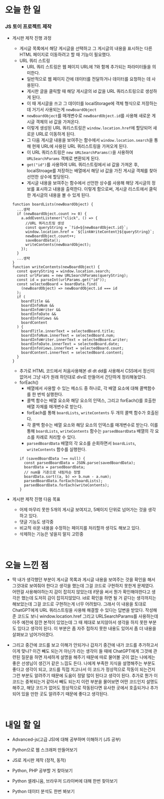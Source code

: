 # 오늘 한 일

### JS 토이 프로젝트 제작

- 게시판 제작 진행 과정

  - 게시글 목록에서 해당 게시글을 선택하고 그 게시글의 내용을 표시하는 다른 HTML 페이지로 이동하려고 할 때 기능이 필요했다.
  - URL 쿼리 스트링
    - URL 쿼리 스트링은 웹 페이지 URL에 ?와 함께 추가되는 파라미터들을 의미한다.
    - 일반적으로 웹 페이지 간에 데이터를 전달하거나 데이터를 요청하는 데 사용된다.
    - 게시판 글을 클릭할 때 해당 게시글의 id 값을 URL 쿼리스트링으로 생성하게 된다.
    - 이 때 게시글을 쓰고 그 데이터를 localStorage에 객체 형식으로 저장하는데 거기서 사용되는게 `newBoardObject`
    - `newBoardObject`를 매개변수로 `newBoardObject.id`를 사용해 새로운 게시글 객체의 id 값을 가져온다.
    - 이렇게 생성된 URL 쿼리스트링은 `window.location.href`에 할당되어 새로운 URL로 이동하게 된다.
    - 그 다음 게시글 내용을 보여주는 함수에서 `window.location.search`을 통해 현재 URL에 사용된 URL 쿼리스트링을 가져오게 된다.
    - 이 URL 쿼리스트링은 `new URLSearchParams()`을 사용하여 `URLSearchParams` 객체로 변환되게 된다.
    - `get("id")`를 사용하여 URL 쿼리스트링에서 id 값을 가져온 후, localStroage를 저장하는 배열에서 해당 id 값을 가진 게시글 객체를 찾아 선언한 상수에 할당된다.
    - 게시글 내용을 보여주는 함수에서 선언한 상수를 사용해 해당 게시글의 정보를 표시하고 내용을 출력한다. 이렇게 함으로써, 게시글 리스트에서 클릭한 게시글의 내용을 볼 수 있게 된다.

  ```
  function boardLists(newBoardObject) {
    ...생략
    if (newBoardObject.count >= 0) {
      a.addEventListener("click", () => {
        //URL 쿼리스트링 생성
        const queryString = `?id=${newBoardObject.id}`;
        window.location.href = `${linkWriteContent}${queryString}`;
        newBoardObject.count++;
        saveBoardData();
        writeContents(newBoardObject);
      });
    }
    ...생략
  }
  function writeContents(newBoardObject) {
    const queryString = window.location.search;
    const urlParams = new URLSearchParams(queryString);
    const id = parseInt(urlParams.get("id"));
    const selectedBoard = boardData.find(
      (newBoardObject) => newBoardObject.id === id
    );
    if (
      boardTitle &&
      boardInfoNum &&
      boardInfoWriter &&
      boardInfoDate &&
      boardInfoViews &&
      boardContent
    ) {
      boardTitle.innerText = selectedBoard.title;
      boardInfoNum.innerText = selectedBoard.num;
      boardInfoWriter.innerText = selectedBoard.writer;
      boardInfoDate.innerText = selectedBoard.date;
      boardInfoViews.innerText = selectedBoard.count;
      boardContent.innerText = selectedBoard.content;
    }
  }
  ```

  - 추가로 HTML 코드에서 처음사용해본 dl dt dd를 사용해서 CSS에서 정신이 없어서 그냥 내가 원래 하던대로 div로 만들어서 간단하게 정리해놓았다.
  - forEach()
    - 배열에서 사용할 수 있는 메소드 중 하나로, 각 배열 요소에 대해 콜백함수를 한 번씩 실행한다.
    - 콜백 함수는 배열 요소와 해당 요소의 인덱스, 그리고 forEach()를 호출한 배열 자체를 매개변수로 받는다.
    - forEach를 통해 `boardLists`, `writeContents` 두 개의 콜백 함수가 호출된다.
    - 각 콜백 함수는 배열 요소와 해당 요소의 인덱스를 매개변수로 받는다. 이를 통해 `boardLists`, `writeContents` 함수는 `parsedBoardData` 배열의 각 요소를 차례로 처리할 수 있다.
    - `parsedBoardData` 배열의 각 요소를 순회하면서 `boardLists`, `writeContents` 함수를 실행한다.
    ```
    if (savedBoardData !== null) {
      const parsedBoardData = JSON.parse(savedBoardData);
      boardData = parsedBoardData;
      // num을 기준으로 내림차순 정렬
      boardData.sort((a, b) => b.num - a.num);
      parsedBoardData.forEach(boardLists);
      parsedBoardData.forEach(writeContents);
    }
    ```

- 게시판 제작 진행 다음 목표

  - 어제 마무리 못한 5개의 게시글 보여지고, 5페이지 단위로 넘어가는 것을 생각하고 있다.
  - 댓글 기능도 생각중
  - 비교적 쉬운 내용을 수정하는 페이지를 처리할까 생각도 해보고 있다.
  - 삭제하는 기능은 넣을지 말지 고민중

<br />

# 오늘 느낀 점

- 딱 내가 생각했던 부분이 게시글 목록과 게시글 내용을 보여주는 것을 확인을 해서 그것대로 보여줘야 한다고 생각을 했는데 그걸 코드로 구현하지 못한게 문제였다. 어떤걸 사용해야하는지 감이 잡히지 않았는데 if문을 써서 뭔가 확인해야한다고 생각은 했는데 도저히 감이 잡히지않았다. id로 확인을 하면 될 거 같다는 생각까지는 해보았는데 그걸 코드로 구현하는게 너무 어려웠다. 그래서 이 내용을 토대로 ChatGPT에게 URL 쿼리스트링을 사용해 해결할 수 있다는 답변을 받았다. 작성해준 코드도 보니 window.location.href 그리고 URLSearchParams를 사용하는데 아주 예전에 잠깐 본적이 있었는데 그 때 제대로 보지않아서 생각을 하지 못한 부분도 있다고 생각이 된다. 이 부분은 좀 자주 접하지 못한 내용도 있어서 좀 더 내용을 살펴보고 넘어가야겠다.

- 그리고 중간에 코드를 보고 이해가 안되거나 갑자기 중간에 내가 코드를 추가하고서 이게 맞나? 이건 빼도 되는거 아닌가 라는 생각이 들 때에 ChatGPT에게 그것에 관련된 질문을 하면 자세하게 설명을 해주기 때문에 따로 물어볼 곳이 없는 나에게는 좋은 선생님이 생긴거 같은 느낌도 든다. 나에게 부족한 지식을 설명해주는 부분도 좋다고 생각이 되고, 코드를 직접 치고나서 이 코드가 정상적으로 작동이 되는건지 그런 부분도 알려주기 때문에 도움이 정말 많이 된다고 생각이 된다. 추가로 뭔가 이 코드는 중복되는거 같아서 빼도 되는지 이런 부분을 물어보면 어떤 코드인지 설명도 해주고, 해당 코드가 없어도 정상적으로 작동된다면 유사한 곳에서 호출되거나 추가 되어 있을 만한 곳도 알려주기 때문에 좋다고 생각된다.

<br />

# 내일 할 일

- Advanced-js(고급 JS)에 대해 공부하며 이해하기 (JS 공부)

- Python으로 웹 스크래퍼 만들어보기

- JS로 게시판 제작 (정적, 동적)

- Python, PHP 공부할 거 찾아보기

- Python 셀레니움, 브라우저 드라이버에 대해 한번 찾아보기

- Python 데이터 분석도 한번 봐보기
